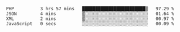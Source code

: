 
<!--START_SECTION:waka-->

```text
PHP          3 hrs 57 mins   ████████████████████████▒   97.29 %
JSON         4 mins          ▒░░░░░░░░░░░░░░░░░░░░░░░░   01.64 %
XML          2 mins          ▒░░░░░░░░░░░░░░░░░░░░░░░░   00.97 %
JavaScript   0 secs          ░░░░░░░░░░░░░░░░░░░░░░░░░   00.09 %
```

<!--END_SECTION:waka-->
